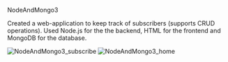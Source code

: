 NodeAndMongo3

Created a web-application to keep track of subscribers (supports CRUD operations). Used Node.js for the the backend, HTML for the frontend and MongoDB for the database.

![NodeAndMongo3_subscribe](https://github.com/yonistern2001/computerScience-projects/assets/98286222/77924eb3-4e2a-45d9-b485-c0e59070e5d7)
![NodeAndMongo3_home](https://github.com/yonistern2001/computerScience-projects/assets/98286222/07c2d2be-6e17-4161-bffd-61b852949eaf)
